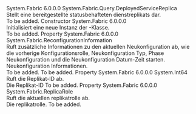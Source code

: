 <Type Name="DeployedStatefulServiceReplica" FullName="System.Fabric.Query.DeployedStatefulServiceReplica">
  <TypeSignature Language="C#" Value="public sealed class DeployedStatefulServiceReplica : System.Fabric.Query.DeployedServiceReplica" />
  <TypeSignature Language="ILAsm" Value=".class public auto ansi sealed beforefieldinit DeployedStatefulServiceReplica extends System.Fabric.Query.DeployedServiceReplica" />
  <TypeSignature Language="DocId" Value="T:System.Fabric.Query.DeployedStatefulServiceReplica" />
  <TypeSignature Language="VB.NET" Value="Public NotInheritable Class DeployedStatefulServiceReplica&#xA;Inherits DeployedServiceReplica" />
  <TypeSignature Language="F#" Value="type DeployedStatefulServiceReplica = class&#xA;    inherit DeployedServiceReplica" />
  <AssemblyInfo>
    <AssemblyName>System.Fabric</AssemblyName>
    <AssemblyVersion>6.0.0.0</AssemblyVersion>
  </AssemblyInfo>
  <Base>
    <BaseTypeName>System.Fabric.Query.DeployedServiceReplica</BaseTypeName>
  </Base>
  <Interfaces />
  <Docs>
    <summary>
      <para>Stellt eine bereitgestellte statusbehafteten dienstreplikats dar.</para>
    </summary>
    <remarks>To be added.</remarks>
  </Docs>
  <Members>
    <Member MemberName=".ctor">
      <MemberSignature Language="C#" Value="public DeployedStatefulServiceReplica ();" />
      <MemberSignature Language="ILAsm" Value=".method public hidebysig specialname rtspecialname instance void .ctor() cil managed" />
      <MemberSignature Language="DocId" Value="M:System.Fabric.Query.DeployedStatefulServiceReplica.#ctor" />
      <MemberSignature Language="VB.NET" Value="Public Sub New ()" />
      <MemberType>Constructor</MemberType>
      <AssemblyInfo>
        <AssemblyName>System.Fabric</AssemblyName>
        <AssemblyVersion>6.0.0.0</AssemblyVersion>
      </AssemblyInfo>
      <Parameters />
      <Docs>
        <summary>
          <para>Initialisiert eine neue Instanz der <see cref="T:System.Fabric.Query.DeployedStatefulServiceReplica" />-Klasse.</para>
        </summary>
        <remarks>To be added.</remarks>
      </Docs>
    </Member>
    <Member MemberName="ReconfigurationInformation">
      <MemberSignature Language="C#" Value="public System.Fabric.ReconfigurationInformation ReconfigurationInformation { get; }" />
      <MemberSignature Language="ILAsm" Value=".property instance class System.Fabric.ReconfigurationInformation ReconfigurationInformation" />
      <MemberSignature Language="DocId" Value="P:System.Fabric.Query.DeployedStatefulServiceReplica.ReconfigurationInformation" />
      <MemberSignature Language="VB.NET" Value="Public ReadOnly Property ReconfigurationInformation As ReconfigurationInformation" />
      <MemberSignature Language="F#" Value="member this.ReconfigurationInformation : System.Fabric.ReconfigurationInformation" Usage="System.Fabric.Query.DeployedStatefulServiceReplica.ReconfigurationInformation" />
      <MemberType>Property</MemberType>
      <AssemblyInfo>
        <AssemblyName>System.Fabric</AssemblyName>
        <AssemblyVersion>6.0.0.0</AssemblyVersion>
      </AssemblyInfo>
      <ReturnValue>
        <ReturnType>System.Fabric.ReconfigurationInformation</ReturnType>
      </ReturnValue>
      <Docs>
        <summary>
          <para>Ruft zusätzliche Informationen zu den aktuellen Neukonfiguration ab, wie die vorherige Konfigurationsrolle, Neukonfiguration Typ, Phase Neukonfiguration und die Neukonfiguration Datum-Zeit starten.</para>
          <value>Neukonfiguration Informationen.</value>
        </summary>
        <value>To be added.</value>
        <remarks>To be added.</remarks>
      </Docs>
    </Member>
    <Member MemberName="ReplicaId">
      <MemberSignature Language="C#" Value="public long ReplicaId { get; }" />
      <MemberSignature Language="ILAsm" Value=".property instance int64 ReplicaId" />
      <MemberSignature Language="DocId" Value="P:System.Fabric.Query.DeployedStatefulServiceReplica.ReplicaId" />
      <MemberSignature Language="VB.NET" Value="Public ReadOnly Property ReplicaId As Long" />
      <MemberSignature Language="F#" Value="member this.ReplicaId : int64" Usage="System.Fabric.Query.DeployedStatefulServiceReplica.ReplicaId" />
      <MemberType>Property</MemberType>
      <AssemblyInfo>
        <AssemblyName>System.Fabric</AssemblyName>
        <AssemblyVersion>6.0.0.0</AssemblyVersion>
      </AssemblyInfo>
      <ReturnValue>
        <ReturnType>System.Int64</ReturnType>
      </ReturnValue>
      <Docs>
        <summary>
          <para>Ruft die Replikat-ID ab.</para>
        </summary>
        <value>
          <para>Die Replikat-ID</para>
        </value>
        <remarks>To be added.</remarks>
      </Docs>
    </Member>
    <Member MemberName="ReplicaRole">
      <MemberSignature Language="C#" Value="public System.Fabric.ReplicaRole ReplicaRole { get; }" />
      <MemberSignature Language="ILAsm" Value=".property instance valuetype System.Fabric.ReplicaRole ReplicaRole" />
      <MemberSignature Language="DocId" Value="P:System.Fabric.Query.DeployedStatefulServiceReplica.ReplicaRole" />
      <MemberSignature Language="VB.NET" Value="Public ReadOnly Property ReplicaRole As ReplicaRole" />
      <MemberSignature Language="F#" Value="member this.ReplicaRole : System.Fabric.ReplicaRole" Usage="System.Fabric.Query.DeployedStatefulServiceReplica.ReplicaRole" />
      <MemberType>Property</MemberType>
      <AssemblyInfo>
        <AssemblyName>System.Fabric</AssemblyName>
        <AssemblyVersion>6.0.0.0</AssemblyVersion>
      </AssemblyInfo>
      <ReturnValue>
        <ReturnType>System.Fabric.ReplicaRole</ReturnType>
      </ReturnValue>
      <Docs>
        <summary>
          <para>Ruft die aktuellen replikatrolle ab.</para>
        </summary>
        <value>
          <para>Die replikatrolle.</para>
        </value>
        <remarks>To be added.</remarks>
      </Docs>
    </Member>
  </Members>
</Type>